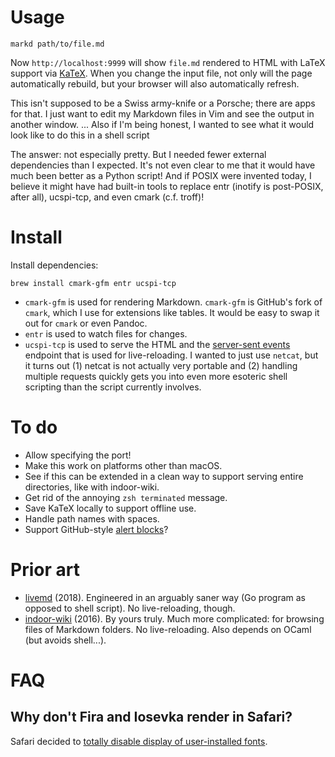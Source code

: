 # Usage

```
markd path/to/file.md
```

Now `http://localhost:9999` will show `file.md` rendered to HTML with LaTeX support via [KaTeX](https://katex.org/).
When you change the input file, not only will the page automatically rebuild,
but your browser will also automatically refresh.

This isn't supposed to be a Swiss army-knife or a Porsche; there are apps for that.
I just want to edit my Markdown files in Vim and see the output in another window.
... Also if I'm being honest, I wanted to see what it would look like to do this in a shell script

The answer: not especially pretty.
But I needed fewer external dependencies than I expected.
It's not even clear to me that it would have much been better as a Python script!
And if POSIX were invented today, I believe it might have had built-in tools to replace entr (inotify is post-POSIX, after all), ucspi-tcp, and even cmark (c.f. troff)!

# Install

Install dependencies:

```
brew install cmark-gfm entr ucspi-tcp
```

- `cmark-gfm` is used for rendering Markdown. `cmark-gfm` is GitHub's fork of
  `cmark`, which I use for extensions like tables. It would be easy to swap it
  out for `cmark` or even Pandoc.
- `entr` is used to watch files for changes.
- `ucspi-tcp` is used to serve the HTML and the [server-sent events](https://developer.mozilla.org/en-US/docs/Web/API/Server-sent_events/Using_server-sent_events)
  endpoint that is used for live-reloading. I wanted to just use `netcat`, but it
  turns out (1) netcat is not actually very portable and (2) handling multiple
  requests quickly gets you into even more esoteric shell scripting than the
  script currently involves.

# To do

- Allow specifying the port!
- Make this work on platforms other than macOS.
- See if this can be extended in a clean way to support serving entire
  directories, like with indoor-wiki.
- Get rid of the annoying `zsh terminated` message.
- Save KaTeX locally to support offline use. 
- Handle path names with spaces.
- Support GitHub-style [alert blocks](https://github.com/orgs/community/discussions/16925)?

# Prior art

- [livemd](https://github.com/chrboe/livemd) (2018). Engineered in an arguably
  saner way (Go program as opposed to shell script). No live-reloading, though.
- [indoor-wiki](https://github.com/jyc/indoor-wiki) (2016). By yours truly.
  Much more complicated: for browsing files of Markdown folders. No
  live-reloading. Also depends on OCaml (but avoids shell...).

# FAQ

## Why don't Fira and Iosevka render in Safari?

Safari decided to [totally disable display of user-installed fonts](https://stackoverflow.com/a/63208227).
